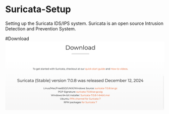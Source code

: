 # Suricata-Setup
Setting up the Suricata IDS/IPS system.
Suricata is an open source Intrusion Detection and Prevention System.

#Download
![Alt text](/Download-page.png?raw=true "Downloads Page")
